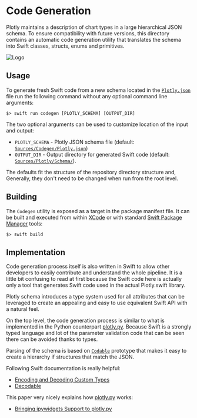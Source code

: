
# Code Generation

Plotly maintains a description of chart types in a large hierarchical JSON schema. To ensure compatibility with future versions, this directory contains an automatic code generation utility that translates the schema into Swift classes, structs, enums and primitives.

![Logo](https://mateusfsilvablog.files.wordpress.com/2018/03/11-swift-json.png)


## Usage

To generate fresh Swift code from a new schema located in the [`Plotly.json`](Plotly.json) file run the following command without any optional command line arguments:

```shell script
$> swift run codegen [PLOTLY_SCHEMA] [OUTPUT_DIR] 
```

The two optional arguments can be used to customize location of the input and output:
 - `PLOTLY_SCHEMA` - Plotly JSON schema file (default: [`Sources/Codegen/Plotly.json`](Plotly.json))
 - `OUTPUT_DIR` - Output directory for generated Swift code (default: [`Sources/Plotly/Schema/`](../Plotly/Schema/)).

The defaults fit the structure of the repository directory structure and, Generally, they don't need to be changed when run from the root level.


## Building

The `Codegen` utility is exposed as a target in the package manifest file. It can be built and executed from within [XCode](https://developer.apple.com/xcode/) or with standard [Swift Package Manager](https://swift.org/package-manager/) tools:

```shell script
$> swift build 
```


## Implementation

Code generation process itself is also written in Swift to allow other developers to easily contribute and understand the whole pipeline. It is a little bit confusing to read at first because the Swift code here is actually only a tool that generates Swift code used in the actual Plotly.swift library.

Plotly schema introduces a type system used for all attributes that can be leveraged to create an appealing and easy to use equivalent Swift API with a natural feel.

On the top level, the code generation process is similar to what is implemented in the Python counterpart [plotly.py](https://github.com/plotly/plotly.py/). Because Swift is a strongly typed language and lot of the parameter validation code that can be seen there can be avoided thanks to types.

Parsing of the schema is based on [`Codable`](https://developer.apple.com/documentation/swift/codable) prototype that makes it easy to create a hierarchy if structures that match the JSON.

Following Swift documentation is really helpful:
 - [Encoding and Decoding Custom Types](https://developer.apple.com/documentation/foundation/archives_and_serialization/encoding_and_decoding_custom_types)
 - [Decodable](https://developer.apple.com/documentation/swift/decodable)

This paper very nicely explains how [plotly.py](https://github.com/plotly/plotly.py) works:
 - [Bringing ipywidgets Support to plotly.py](http://conference.scipy.org/proceedings/scipy2018/pdfs/jon_mease.pdf)
